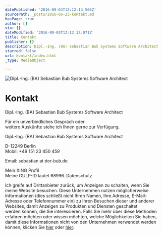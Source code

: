 ```yaml
---
datePublished: '2016-09-03T12:12:13.506Z'
sourcePath: _posts/2016-06-23-kontakt.md
hasPage: true
author: []
via: {}
dateModified: '2016-09-03T12:12:13.071Z'
title: Kontakt
publisher: {}
description: Dipl.-Ing. (BA) Sebastian Bub Systems Software Architect
starred: false
url: kontakt/index.html
_type: MediaObject

---
```

![Dipl.-Ing. (BA) Sebastian Bub Systems Software Architect](https://s3-us-west-2.amazonaws.com/the-grid-img/p/f9e565d36b0e6855da87f3cf807d75665cc9d8e2.jpg)

# Kontakt

Dipl.-Ing. (BA) Sebastian Bub Systems Software Architect

Für ein unverbindliches Gespräch oder  
weitere Auskünfte stehe ich Ihnen gerne zur Verfügung.

Dipl.-Ing. (BA) Sebastian Bub Systems Software Architect

D-12249 Berlin  
Mobil: +49 151 23 450 459

Email: sebastian at der-bub.de

Mein XING Profil  
Meine GULP-ID lautet 68996\. Datenschutz

Ich greife auf Drittanbieter zurück, um Anzeigen zu schalten, wenn Sie meine Website besuchen. Diese Unternehmen nutzen möglicherweise Informationen (dies schließt nicht Ihren Namen, Ihre Adresse, E-Mail-Adresse oder Telefonnummer ein) zu Ihren Besuchen dieser und anderer Websites, damit Anzeigen zu Produkten und Diensten geschaltet  
werden können, die Sie interessieren. Falls Sie mehr über diese Methoden erfahren möchten oder wissen möchten, welche Möglichkeiten Sie haben, damit diese Informationen nicht von den Unternehmen verwendet werden können, klicken Sie [hier][0] oder [hier][1].

[0]: http://www.networkadvertising.org/ "networkadvertising"
[1]: http://www.google.de/policies/technologies/ads/ "google"